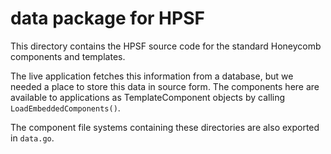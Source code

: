 # data package for HPSF

This directory contains the HPSF source code for the standard Honeycomb components and templates.

The live application fetches this information from a database, but we needed a place to store this data
in source form. The components here are available to applications as TemplateComponent objects by calling `LoadEmbeddedComponents()`.

The component file systems containing these directories are also exported in `data.go`.

